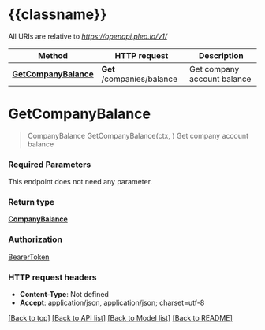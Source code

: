 # {{classname}}

All URIs are relative to *https://openapi.pleo.io/v1/*

Method | HTTP request | Description
------------- | ------------- | -------------
[**GetCompanyBalance**](CompanyApi.md#GetCompanyBalance) | **Get** /companies/balance | Get company account balance

# **GetCompanyBalance**
> CompanyBalance GetCompanyBalance(ctx, )
Get company account balance

### Required Parameters
This endpoint does not need any parameter.

### Return type

[**CompanyBalance**](CompanyBalance.md)

### Authorization

[BearerToken](../README.md#BearerToken)

### HTTP request headers

 - **Content-Type**: Not defined
 - **Accept**: application/json, application/json; charset=utf-8

[[Back to top]](#) [[Back to API list]](../README.md#documentation-for-api-endpoints) [[Back to Model list]](../README.md#documentation-for-models) [[Back to README]](../README.md)

